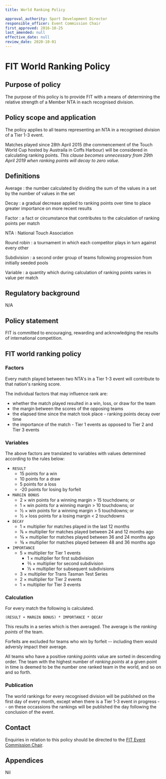 ```yaml
---
title: World Ranking Policy

approval_authority: Sport Development Director
responsible_officer: Event Commission Chair
first_approved: 2016-10-25
last_amended: null
effective_date: null
review_date: 2020-10-01
---
```


# FIT World Ranking Policy

## Purpose of policy

The purpose of this policy is to provide FIT with a means of determining the relative strength of a
Member NTA in each recognised division.

## Policy scope and application

The policy applies to all teams representing an NTA in a recognised division of a Tier 1-3 event.

Matches played since 28th April 2015 (the commencement of the Touch World Cup hosted by Austraila
in Coffs Harbour) will be considered in calculating ranking points. *This clause becomes unnecessary
from 29th April 2019 when ranking points will decay to zero value.*

## Definitions

Average
:   the number calculated by dividing the sum of the values in a set by the number of values in
    the set

Decay
:   a gradual decrease applied to ranking points over time to place greater importance on more
    recent results

Factor
:   a fact or circumstance that contributes to the calculation of ranking points per match

NTA
:   National Touch Association

Round robin
:   a tournament in which each competitor plays in turn against every other

Subdivision
:   a second order group of teams following progression from initially seeded pools

Variable
:   a quantity which during calculation of ranking points varies in value per match

## Regulatory background

N/A

## Policy statement

FIT is committed to encouraging, rewarding and acknowledging the results of international
competition.

## FIT world ranking policy

### Factors

Every match played between two NTA's in a Tier 1-3 event will contribute to that nation's ranking
score.

The individual factors that may influence rank are:

-   whether the match played resulted in a win, loss, or draw for the team
-   the margin between the scores of the opposing teams
-   the elapsed time since the match took place - ranking points decay over time
-   the importance of the match - Tier 1 events as opposed to Tier 2 and Tier 3 events

### Variables

The above factors are translated to variables with values determined according to the rules below:

-   `RESULT`
    -   15 points for a win
    -   10 points for a draw
    -   5 points for a loss
    -   -20 points for losing by forfeit
-   `MARGIN BONUS`
    -   2 × win points for a winning margin > 15 touchdowns; or
    -   1 × win points for a winning margin > 10 touchdowns; or
    -   ½ × win points for a winning margin > 5 touchdowns; or
    -   ½ × loss points for a losing margin < 2 touchdowns
-   `DECAY`
    -   1 × multiplier for matches played in the last 12 months
    -   ⅞ × multiplier for matches played between 24 and 12 months ago
    -   ⅝ × multiplier for matches played between 36 and 24 months ago
    -   ⅜ × multiplier for matches played between 48 and 36 months ago
-   `IMPORTANCE`
    -   5 × multiplier for Tier 1 events
        -   1 × multiplier for first subdivision
        -   ⅖ × multiplier for second subdivision
        -   ⅕ × multiplier for subsequent subdivisions
    -   3 × multiplier for Trans Tasman Test Series
    -   2 × multiplier for Tier 2 events
    -   1 × multiplier for Tier 3 events

### Calculation

For every match the following is calculated.

    (RESULT + MARGIN BONUS) * IMPORTANCE * DECAY

This results in a series which is then averaged. The average is the *ranking points* of the team.

Forfeits are excluded for teams who win by forfeit -- including them would adversly impact their
average.

All teams who have a positive *ranking points* value are sorted in descending order. The team with
the highest number of *ranking points* at a given point in time is deemed to be the number one
ranked team in the world, and so on and so forth.

### Publication

The world rankings for every recognised division will be published on the first day of every month,
except when there is a Tier 1-3 event in progress -- on these occassions the rankings will be
published the day following the conclusion of the event.

## Contact

Enquiries in relation to this policy should be directed to the [FIT Event Commission Chair].

## Appendices

Nil


[FIT Event Commission Chair]: mailto:events@internationaltouch.org

